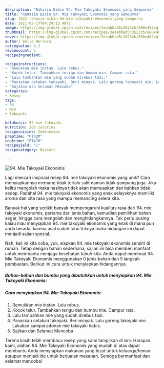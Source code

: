```yaml
---
description: "Rahasia Bikin 94. Mie Takoyaki Ekonomis yang Sempurna"
title: "Rahasia Bikin 94. Mie Takoyaki Ekonomis yang Sempurna"
slug: 1542-rahasia-bikin-94-mie-takoyaki-ekonomis-yang-sempurna
date: 2021-02-17T04:29:13.487Z
image: https://img-global.cpcdn.com/recipes/3eaabbad5c2623cb/680x482cq70/94-mie-takoyaki-ekonomis-foto-resep-utama.jpg
thumbnail: https://img-global.cpcdn.com/recipes/3eaabbad5c2623cb/680x482cq70/94-mie-takoyaki-ekonomis-foto-resep-utama.jpg
cover: https://img-global.cpcdn.com/recipes/3eaabbad5c2623cb/680x482cq70/94-mie-takoyaki-ekonomis-foto-resep-utama.jpg
author: Belle Herrera
ratingvalue: 3.2
reviewcount: 5
recipeingredient:

recipeinstructions:
- "Remukkan mie instan. Lalu rebus."
- "Kocok telur. Tambahkan terigu dan bumbu mie. Campur rata."
- "Lalu tambahkan mie yang sudah direbus tadi."
- "Panaskan cetakan takoyaki. Beri minyak. Lalu goreng takoyaki mie. Lakukan sampai adonan mie takoyaki habis."
- "Sajikan dan Selamat Mencoba"
categories:
- Resep
tags:
- 94
- mie
- takoyaki

katakunci: 94 mie takoyaki 
nutrition: 266 calories
recipecuisine: Indonesian
preptime: "PT32M"
cooktime: "PT47M"
recipeyield: "1"
recipecategory: Dessert

---
```



![94. Mie Takoyaki Ekonomis](https://img-global.cpcdn.com/recipes/3eaabbad5c2623cb/680x482cq70/94-mie-takoyaki-ekonomis-foto-resep-utama.jpg)

Lagi mencari inspirasi resep 94. mie takoyaki ekonomis yang unik? Cara menyiapkannya memang tidak terlalu sulit namun tidak gampang juga. Jika keliru mengolah maka hasilnya tidak akan memuaskan dan bahkan tidak sedap. Padahal 94. mie takoyaki ekonomis yang enak selayaknya memiliki aroma dan cita rasa yang mampu memancing selera kita.

Banyak hal yang sedikit banyak mempengaruhi kualitas rasa dari 94. mie takoyaki ekonomis, pertama dari jenis bahan, kemudian pemilihan bahan segar, hingga cara mengolah dan menghidangkannya. Tak perlu pusing kalau mau menyiapkan 94. mie takoyaki ekonomis yang enak di mana pun anda berada, karena asal sudah tahu triknya maka hidangan ini dapat menjadi sajian spesial.




Nah, kali ini kita coba, yuk, siapkan 94. mie takoyaki ekonomis sendiri di rumah. Tetap dengan bahan sederhana, sajian ini bisa memberi manfaat untuk membantu menjaga kesehatan tubuh kita. Anda dapat membuat 94. Mie Takoyaki Ekonomis menggunakan 0 jenis bahan dan 5 langkah pembuatan. Berikut ini cara untuk menyiapkan hidangannya.

<!--inarticleads1-->

##### Bahan-bahan dan bumbu yang dibutuhkan untuk menyiapkan 94. Mie Takoyaki Ekonomis:





<!--inarticleads2-->

##### Cara menyiapkan 94. Mie Takoyaki Ekonomis:

1. Remukkan mie instan. Lalu rebus.
1. Kocok telur. Tambahkan terigu dan bumbu mie. Campur rata.
1. Lalu tambahkan mie yang sudah direbus tadi.
1. Panaskan cetakan takoyaki. Beri minyak. Lalu goreng takoyaki mie. Lakukan sampai adonan mie takoyaki habis.
1. Sajikan dan Selamat Mencoba




Terima kasih telah membaca resep yang kami tampilkan di sini. Harapan kami, olahan 94. Mie Takoyaki Ekonomis yang mudah di atas dapat membantu Anda menyiapkan makanan yang lezat untuk keluarga/teman ataupun menjadi ide untuk berjualan makanan. Semoga bermanfaat dan selamat mencoba!
